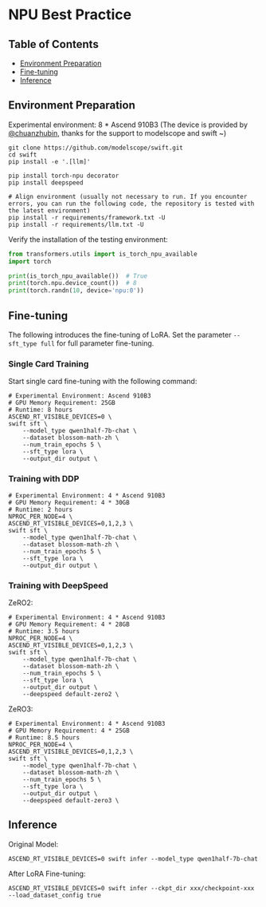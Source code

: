 # NPU Best Practice

## Table of Contents
- [Environment Preparation](#Environment-Preparation)
- [Fine-tuning](#Fine-tuning)
- [Inference](#Inference)

## Environment Preparation

Experimental environment: 8 * Ascend 910B3 (The device is provided by [@chuanzhubin](https://github.com/chuanzhubin), thanks for the support to modelscope and swift ~)

```shell
git clone https://github.com/modelscope/swift.git
cd swift
pip install -e '.[llm]'

pip install torch-npu decorator
pip install deepspeed

# Align environment (usually not necessary to run. If you encounter errors, you can run the following code, the repository is tested with the latest environment)
pip install -r requirements/framework.txt -U
pip install -r requirements/llm.txt -U
```

Verify the installation of the testing environment:
```python
from transformers.utils import is_torch_npu_available
import torch

print(is_torch_npu_available())  # True
print(torch.npu.device_count())  # 8
print(torch.randn(10, device='npu:0'))
```

## Fine-tuning
The following introduces the fine-tuning of LoRA. Set the parameter `--sft_type full` for full parameter fine-tuning.


### Single Card Training

Start single card fine-tuning with the following command:

```shell
# Experimental Environment: Ascend 910B3
# GPU Memory Requirement: 25GB
# Runtime: 8 hours
ASCEND_RT_VISIBLE_DEVICES=0 \
swift sft \
    --model_type qwen1half-7b-chat \
    --dataset blossom-math-zh \
    --num_train_epochs 5 \
    --sft_type lora \
    --output_dir output \
```


### Training with DDP

```shell
# Experimental Environment: 4 * Ascend 910B3
# GPU Memory Requirement: 4 * 30GB
# Runtime: 2 hours
NPROC_PER_NODE=4 \
ASCEND_RT_VISIBLE_DEVICES=0,1,2,3 \
swift sft \
    --model_type qwen1half-7b-chat \
    --dataset blossom-math-zh \
    --num_train_epochs 5 \
    --sft_type lora \
    --output_dir output \
```


### Training with DeepSpeed

ZeRO2:
```shell
# Experimental Environment: 4 * Ascend 910B3
# GPU Memory Requirement: 4 * 28GB
# Runtime: 3.5 hours
NPROC_PER_NODE=4 \
ASCEND_RT_VISIBLE_DEVICES=0,1,2,3 \
swift sft \
    --model_type qwen1half-7b-chat \
    --dataset blossom-math-zh \
    --num_train_epochs 5 \
    --sft_type lora \
    --output_dir output \
    --deepspeed default-zero2 \
```

ZeRO3:
```shell
# Experimental Environment: 4 * Ascend 910B3
# GPU Memory Requirement: 4 * 25GB
# Runtime: 8.5 hours
NPROC_PER_NODE=4 \
ASCEND_RT_VISIBLE_DEVICES=0,1,2,3 \
swift sft \
    --model_type qwen1half-7b-chat \
    --dataset blossom-math-zh \
    --num_train_epochs 5 \
    --sft_type lora \
    --output_dir output \
    --deepspeed default-zero3 \
```


## Inference

Original Model:
```shell
ASCEND_RT_VISIBLE_DEVICES=0 swift infer --model_type qwen1half-7b-chat
```

After LoRA Fine-tuning:
```shell
ASCEND_RT_VISIBLE_DEVICES=0 swift infer --ckpt_dir xxx/checkpoint-xxx --load_dataset_config true
```

